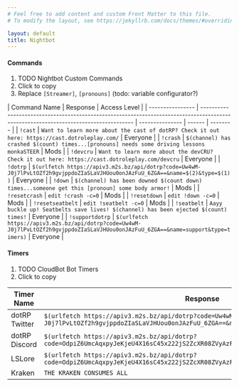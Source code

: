 ```yaml
---
# Feel free to add content and custom Front Matter to this file.
# To modify the layout, see https://jekyllrb.com/docs/themes/#overriding-theme-defaults

layout: default
title: Nightbot
---
```


#### Commands

1. TODO Nightbot Custom Commands
2. Click to copy
3. Replace `[Streamer]`, `[pronouns]` (todo: variable configurator?)

<div markdown="1" class="content-table">
<div markdown="1" class="content-table">

| Command Name     | Response                                                                                                                             | Access Level    |
| ---------------- | ------------------------------------------------------------------------------------------------------------------------------------ | --------------- | ------ | -------- |
| `!cast`          | `Want to learn more about the cast of dotRP? Check it out here: https://cast.dotroleplay.com/`                                       | Everyone        |
| `!crash`         | `$(channel) has crashed $(count) times...[pronouns] needs some driving lessons monkaSTEER`                                           | Mods            |
| `!devcru`        | `Want to learn more about the devCRU? Check it out here: https://cast.dotroleplay.com/devcru`                                        | Everyone        |
| `!dotrp`         | `$(urlfetch https://apiv3.m2s.bz/api/dotrp?code=Uw4wM-J0j7lPvLtOZf2h9gvjppdoZIaSLaVJHUou0onJAzFuU_6ZGA==&name=$(2)&type=$(1))`       | Everyone        |
| `!down`          | `$(channel) has been downed $(count down) times...someone get this [pronoun] some body armor!`                                       | Mods            |
| `!resetcrash`    | `edit !crash -c=0`                                                                                                                   | Mods            |
| `!resetdown`     | `edit !down -c=0`                                                                                                                    | Mods            |
| `!resetseatbelt` | `edit !seatbelt -c=0`                                                                                                                | Mods            |
| `!seatbelt`      | `Aayy buckle up! Seatbelts save lives! $(channel) has been ejected $(count) times!`                                                  | Everyone        |
| `!supportdotrp`  | `$(urlfetch https://apiv3.m2s.bz/api/dotrp?code=Uw4wM-J0j7lPvLtOZf2h9gvjppdoZIaSLaVJHUou0onJAzFuU_6ZGA==&name=support&type=timers)`  | Everyone        |

</div>



#### Timers

1. TODO CloudBot Bot Timers
2. Click to copy
<div markdown="1" class="content-table">

| Timer Name    | Response                                                                                                                             | Time Interval (Recommended)  |
| ------------- | ------------------------------------------------------------------------------------------------------------------------------------ | ---------------------------- |
| dotRP Twitter |`$(urlfetch https://apiv3.m2s.bz/api/dotrp?code=Uw4wM-J0j7lPvLtOZf2h9gvjppdoZIaSLaVJHUou0onJAzFuU_6ZGA==&name=twitter&type=timers)` | 15-20 minutes                |
| dotRP Discord | `$(urlfetch https://apiv3.m2s.bz/api/dotrp?code=OdpiZ6UmcAqxpyJeKjeU4X16sC45x222jS2ZcXR08ZVyAzFus3Yi5w==&name=discord&type=timers)` | 30 minutes                   |
| LSLore        | `$(urlfetch https://apiv3.m2s.bz/api/dotrp?code=OdpiZ6UmcAqxpyJeKjeU4X16sC45x222jS2ZcXR08ZVyAzFus3Yi5w==&name=lslore&type=timers)`  | 60 minutes                   |
| Kraken        | `THE KRAKEN CONSUMES ALL`                                                                                                            | 30 minutes                   |



</div>

